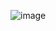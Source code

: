 ![image](https://user-images.githubusercontent.com/125535946/228667860-1ea06942-0973-4ebd-9eed-9f48fb3803a4.png)
